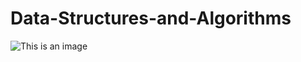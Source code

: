 # Data-Structures-and-Algorithms
![This is an image](https://miro.medium.com/max/996/1*f38ogomXVacFopU7b8_CYw.gif)
